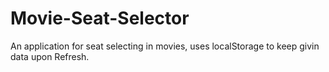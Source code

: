 # Movie-Seat-Selector
An application for seat selecting in movies, uses localStorage to keep givin data upon Refresh.

